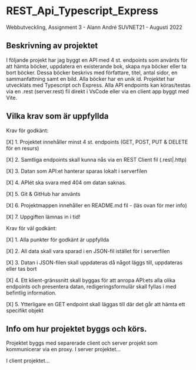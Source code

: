 # REST_Api_Typescript_Express
Webbutveckling, Assignment 3 - Alann André
SUVNET21 - Augusti 2022

## Beskrivning av projektet
I följande projekt har jag byggt en API med 4 st. endpoints som använts för att hämta böcker, uppdatera en existerande bok, skapa nya böcker eller ta bort böcker. Dessa böcker beskrivs med författare, titel, antal sidor, en sammanfattning samt en bild. Alla böcker har en unik id.
Projektet har utvecklats med Typescript och Express.
Alla API endpoints kan köras/testas via en .rest (server.rest) fil direkt i VsCode eller via en client app byggt med Vite.

## Vilka krav som är uppfyllda

Krav för godkänt:

[X] 1. Projektet innehåller minst 4 st. endpoints (GET, POST, PUT & DELETE för en resurs)

[X] 2. Samtliga endpoints skall kunna nås via en REST Client fil (.rest|.http)

[X] 3. Datan som API:et hanterar sparas lokalt i serverfilen

[X] 4. APIét ska svara med 404 om datan saknas.

[X] 5. Git & GitHub har använts

[X] 6. Projektmappen innehåller en README.md fil - (läs ovan för mer info)

[X] 7. Uppgiften lämnas in i tid!

Krav för väl godkänt:

[X] 1. Alla punkter för godkänt är uppfyllda

[X] 2. All data skall vara sparad i en JSON-fil istället för i serverfilen

[X] 3. Datan i JSON-filen skall uppdateras då något läggs till, uppdateras eller tas bort

[X] 4. Ett klient-gränssnitt skall byggas för att anropa API:ets alla olika endpoints och 
presentera datan, redigeringsformulär skall fyllas i med befintlig information.

[X] 5. Ytterligare en GET endpoint skall läggas till där det går att hämta ett specifikt objekt

## Info om hur projektet byggs och körs.
Projektet byggs med separerade client och server projekt som kommunicerar via en proxy.
I server projektet...

I client projektet...